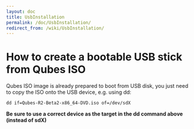 ```yaml
---
layout: doc
title: UsbInstallation
permalink: /doc/UsbInstallation/
redirect_from: /wiki/UsbInstallation/
---
```


How to create a bootable USB stick from Qubes ISO
=================================================

Qubes ISO image is already prepared to boot from USB disk, you just need to copy the ISO onto the USB device, e.g. using dd:

```
dd if=Qubes-R2-Beta2-x86_64-DVD.iso of=/dev/sdX
```

**Be sure to use a correct device as the target in the dd command above (instead of sdX)**
